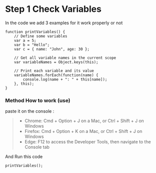 # Step 1 Check Variables

In the code we add 3 examples for it work properly or not
```
function printVariables() {
    // Define some variables
    var a = 5;
    var b = "Hello";
    var c = { name: "John", age: 30 };

    // Get all variable names in the current scope
    var variableNames = Object.keys(this);

    // Print each variable and its value
    variableNames.forEach(function(name) {
        console.log(name + ": " + this[name]);
    }, this);
}
```

### Method How to work (use)
paste it on the console : 
> + Chrome: Cmd + Option + J on a Mac, or Ctrl + Shift + J on Windows
> + Firefox: Cmd + Option + K on a Mac, or Ctrl + Shift + J on Windows
> + Edge: F12 to access the Developer Tools, then navigate to the Console tab

And Run this code 
```
printVariables();
```
